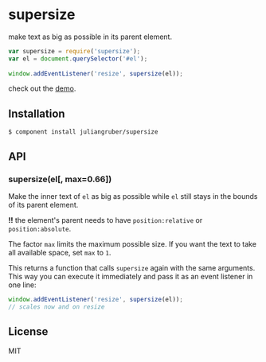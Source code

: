 # supersize

  make text as big as possible in its parent element.

```js
var supersize = require('supersize');
var el = document.querySelector('#el');
  
window.addEventListener('resize', supersize(el));
```
  
  check out the [demo](http://juliangruber.github.com/supersize).

## Installation

    $ component install juliangruber/supersize

## API

### supersize(el[, max=0.66])

  Make the inner text of `el` as big as possible while `el` still stays in the
  bounds of its parent element.
  
  **!!** the element's parent needs to have `position:relative` or
  `position:absolute`. 
  
  The factor `max` limits the maximum possible size. If you want the text to
  take all available space, set `max` to `1`.
  
  This returns a function that calls `supersize` again with the same
  arguments. This way you can execute it immediately and pass it as an event
  listener in one line:
  
```js
window.addEventListener('resize', supersize(el));
// scales now and on resize
```

## License

  MIT
